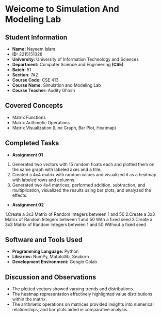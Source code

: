 # Weicome to Simulation And Modeling Lab 

## Student Information
- **Name:** Nayeem Islam
- **ID:** 2215151028
- **University:** University of Information Technology and Sciences
- **Department:** Computer Science and Engineering **(CSE)**
- **Batch:** 51
- **Section:** 7A2
- **Course Code:** CSE 413
- **Course Name:** Simulation and Modeling Lab
- **Course Teacher:** Audity Ghosh

## Covered Concepts

- Matrix Functions
- Matrix Arithmetic Operations
- Matrix Visualization (Line Graph, Bar Plot, Heatmap)

## Completed Tasks
- **Assignment 01**

1. Generated two vectors with 15 random floats each and plotted them on the same graph with labeled axes and a title.
2. Created a 4x4 matrix with random values and visualized it as a heatmap with labeled rows and columns.
3. Generated two 4x4 matrices, performed addition, subtraction, and multiplication, visualized the results using bar plots, and analyzed the effects.

- **Assignment 02**

1.Create a 3x3 Matrix of Random Integers between 1 and 50
2.Create a 3x3 Matrix of Random Integers between 1 and 50 With a fixed seed
3.Create a 3x3 Matrix of Random Integers between 1 and 50 Without a fixed seed



## Software and Tools Used

- **Programming Language:** Python
- **Libraries:** NumPy, Matplotlib, Seaborn
- **Development Environment:** Google Colab

## Discussion and Observations

- The plotted vectors showed varying trends and distributions.
- The heatmap representation effectively highlighted value distributions within the matrix.
- The arithmetic operations on matrices provided insights into numerical relationships, and bar plots aided in comparative analysis.
